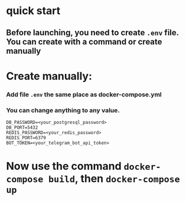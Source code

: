 # quick start

## Before launching, you need to create `.env` file. You can create with a command or create manually
# Create manually:
### Add file `.env` the same place as docker-compose.yml
### You can change anything to any value.
```
DB_PASSWORD=<your_postgresql_password>
DB_PORT=5432
REDIS_PASSWORD=<your_redis_password>
REDIS_PORT=6379
BOT_TOKEN=<your_telegram_bot_api_token>
```
# Now use the command `docker-compose build`, then `docker-compose up`




